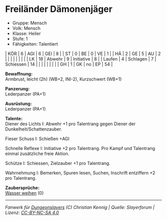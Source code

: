 # Freiländer Dämonenjäger  
- Gruppe: Mensch  
- Volk: Mensch  
- Klasse: Heiler  
- Stufe: 1  
- Fähigkeiten: Talentiert  


| KÖR    | 6  | AGI      | 6  | GEI        | 8  |
| ST     | 0  | BE       | 0  | VE         | 1  |
| HÄ     | 2  | GE       | 5  | AU         | 2  |
|        |    |          |    |            |    |
| LK     | 18 | Abwehr   | 9  | Initiative | 8  |
| Laufen | 4  | Schlagen | 7  | Schiessen  | 14 |
|        |    |          |    |            |    |
| GH     | 1  | GK       | no | EP         | 54 |


**Bewaffnung:**  
Armbrust, leicht (2h) (WB+2, INI-2), Kurzschwert (WB+1)

**Panzerung:**  
Lederpanzer (PA+1)

**Ausrüstung:**  
Lederpanzer (PA+1)

**Talente:**  
Diener des Lichts I: Abwehr +1 pro Talentrang gegen Diener der Dunkelheit/Schattenzauber.

Fieser Schuss I: Schießen +AGI

Schnelle Reflexe I: Initiative +2 pro Talentrang. Pro Kampf und Talentrang einmal zusätzliche freie Aktion.

Schütze I: Schiessen, Zielzauber +1 pro Talentrang.

Wahrnehmung I: Bemerken, Spuren lesen, Suchen, Inschrift entziffern +2 pro Talentrang.


**Zaubersprüche:**  
[Wasser weihen](/grw/zauber/wasser-weihen.md) (0)




___
*Fanwerk für [Dungeonslayers](https://www.dungeonslayers.net/) (C) Christian Kennig | Quelle: Slayerforum | Lizenz: [CC-BY-NC-SA 4.0](https://creativecommons.org/licenses/by-nc-sa/4.0/deed.de)*